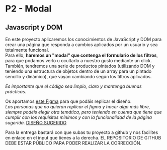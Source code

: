 # P2 - Modal

## Javascript y DOM

En este proyecto aplicaremos los conocimientos de JavaScript y DOM para crear una página que responda a cambios aplicados por un usuario y sea totalmente funcional.  
Para ello, **haremos un "modal" que contenga el formulario de los filtros**, para que podamos verlo u ocultarlo a nuestro gusto mediante un click.  
También, tendremos una serie de productos pintados (utilizando DOM y teniendo una estructura de objetos dentro de un array para un pintado sencillo y dinámico), que vayan cambiando según los filtros aplicados.  

*Es importante que el código sea limpio, claro y mantenga buenas prácticas.*

Os aportamos [este Figma](https://www.figma.com/design/e9oKogSc0W6koZmUqIbwv3/PROYECTO2?node-id=0-1&t=O64qsrsxQ40Qh06Y-1) para que podáis replicar el diseño.  
*Las personas que no quieran replicar el figma y hacer algo más libre, siempre podéis elegir otra temática, pero teniendo en cuenta que tiene que cumplir con los requisitos mínimos y con la funcionalidad de la página sugerida.*
[DISEÑO SUGERIDO](https://www.figma.com/design/e9oKogSc0W6koZmUqIbwv3/PROYECTO2?node-id=0-1&t=O64qsrsxQ40Qh06Y-1)  

Para la entrega bastará con que subas tu proyecto a github y nos facilites en enlace en el input que tienes a la derecha. EL REPOSITORIO DE GITHUB DEBE ESTAR PÚBLICO PARA PODER REALIZAR LA CORRECCIÓN.
